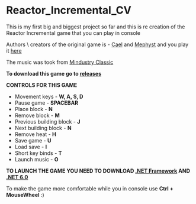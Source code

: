 # Reactor_Incremental_CV

This is my first big and biggest project so far and this is re creation of the Reactor Incremental game that you can play in console

Authors \ creators of the original game is - [Cael](https://www.kongregate.com/accounts/Cael) and [Mephyst](https://www.kongregate.com/accounts/Mephyst) and you play it [here](https://www.kongregate.com/games/cael/reactor-incremental)

The music was took from [Mindustry Classic](https://anuke.itch.io/mindustry-classic)

**To download this game go to [releases](https://github.com/RanPix/Reactor_Incremental_CV/releases)**

**CONTROLS FOR THIS GAME**

- Movement keys - **W, A, S, D**
- Pause game - **SPACEBAR**
- Place block - **N**
- Remove block - **M**
- Previous building block - **J**
- Next building block - **N**
- Remove heat - **H**
- Save game - **U**
- Load save - **I**
- Short key binds - **T**
- Launch music - **O**

**TO LAUNCH THE GAME YOU NEED TO DOWNLOAD [.NET Framework](https://dotnet.microsoft.com/download/dotnet-framework) AND [.NET 6.0](https://dotnet.microsoft.com/download/dotnet/6.0)**

To make the game more comfortable while you in console use **Ctrl + MouseWheel**  :)
